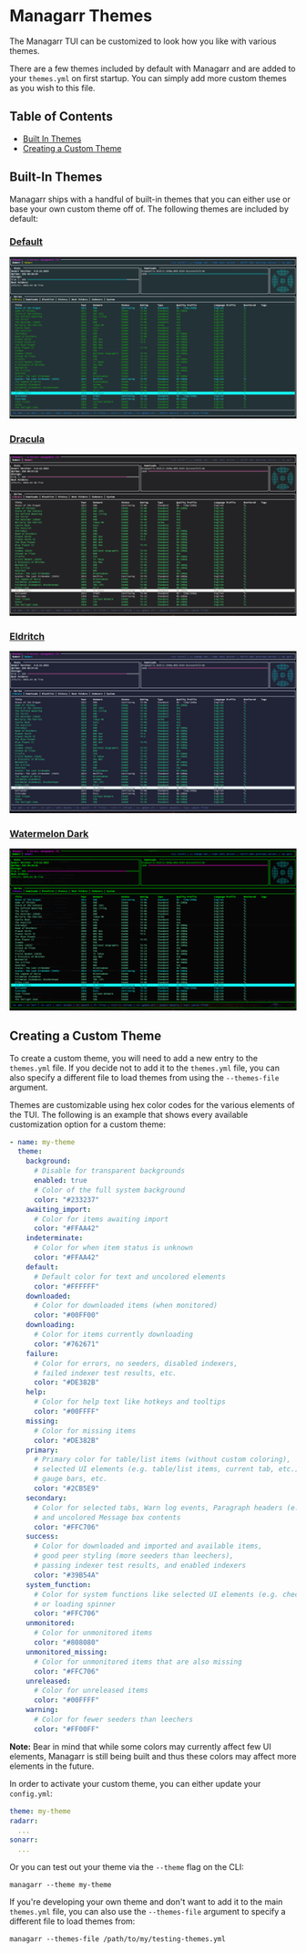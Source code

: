 # Managarr Themes
The Managarr TUI can be customized to look how you like with various themes.

There are a few themes included by default with Managarr and are added to your `themes.yml`
on first startup. You can simply add more custom themes as you wish to this file.

## Table of Contents
- [Built In Themes](#built-in-themes)
- [Creating a Custom Theme](#creating-a-custom-theme)

## Built-In Themes
Managarr ships with a handful of built-in themes that you can either use or base your own
custom theme off of. The following themes are included by default:

### [Default](./default/README.md)
![sonarr-library](./default/sonarr_library.png)

### [Dracula](./dracula/README.md)
![sonarr-library](./dracula/sonarr_library.png)

### [Eldritch](./eldritch/README.md)
![sonarr-library](./eldritch/sonarr_library.png)

### [Watermelon Dark](./watermelon-dark/README.md)
![sonarr-library](./watermelon-dark/sonarr_library.png)

## Creating a Custom Theme
To create a custom theme, you will need to add a new entry to the `themes.yml` file. If you decide not to add it to the
`themes.yml` file, you can also specify a different file to load themes from using the `--themes-file` argument.

Themes are customizable using hex color codes for the various elements of the TUI. The following
is an example that shows every available customization option for a custom theme:

```yaml
- name: my-theme
  theme:
    background:
      # Disable for transparent backgrounds
      enabled: true
      # Color of the full system background
      color: "#233237"
    awaiting_import:
      # Color for items awaiting import
      color: "#FFAA42"
    indeterminate:
      # Color for when item status is unknown
      color: "#FFAA42"
    default:
      # Default color for text and uncolored elements
      color: "#FFFFFF"
    downloaded:
      # Color for downloaded items (when monitored)
      color: "#00FF00"
    downloading:
      # Color for items currently downloading
      color: "#762671"
    failure:
      # Color for errors, no seeders, disabled indexers, 
      # failed indexer test results, etc.
      color: "#DE382B"
    help:
      # Color for help text like hotkeys and tooltips
      color: "#00FFFF"
    missing:
      # Color for missing items
      color: "#DE382B"
    primary:
      # Primary color for table/list items (without custom coloring), 
      # selected UI elements (e.g. table/list items, current tab, etc.), 
      # gauge bars, etc.
      color: "#2CB5E9"
    secondary:
      # Color for selected tabs, Warn log events, Paragraph headers (e.g. "Name: "),
      # and uncolored Message box contents
      color: "#FFC706"
    success:
      # Color for downloaded and imported and available items, 
      # good peer styling (more seeders than leechers), 
      # passing indexer test results, and enabled indexers
      color: "#39B54A"
    system_function:
      # Color for system functions like selected UI elements (e.g. checkboxes, yes/no prompts),
      # or loading spinner
      color: "#FFC706"
    unmonitored:
      # Color for unmonitored items
      color: "#808080"
    unmonitored_missing:
      # Color for unmonitored items that are also missing
      color: "#FFC706"
    unreleased:
      # Color for unreleased items
      color: "#00FFFF"
    warning:
      # Color for fewer seeders than leechers
      color: "#FF00FF"
```

**Note:** Bear in mind that while some colors may currently affect few UI elements, Managarr is still being built
and thus these colors may affect more elements in the future.

In order to activate your custom theme, you can either update your `config.yml`:

```yaml
theme: my-theme
radarr:
  ...
sonarr:
  ...
```

Or you can test out your theme via the `--theme` flag on the CLI:

```shell
managarr --theme my-theme
```

If you're developing your own theme and don't want to add it to the main `themes.yml` file, you can
also use the `--themes-file` argument to specify a different file to load themes from:

```shell
managarr --themes-file /path/to/my/testing-themes.yml
```